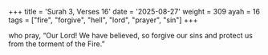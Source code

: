 +++
title = 'Surah 3, Verses 16'
date = '2025-08-27'
weight = 309
ayah = 16
tags = ["fire", "forgive", "hell", "lord", "prayer", "sin"]
+++

who pray, “Our Lord! We have believed, so forgive our sins and protect us from the torment of the Fire.”